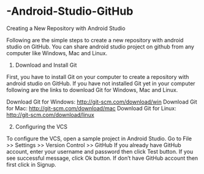 # -Android-Studio-GitHub


Creating a New Repository with Android Studio

Following are the simple steps to create a new repository with android studio on GitHub. You can share android studio project on github from any computer like Windows, Mac and Linux.

1. Download and Install Git

First, you have to install Git on your computer to create a repository with android studio on GitHub. If you have not installed Git yet in your computer following are the links to download Git for Windows, Mac and Linux.

Download Git for Windows: http://git-scm.com/download/win
Download Git for Mac: http://git-scm.com/download/mac
Download Git for Linux: http://git-scm.com/download/linux



2. Configuring the VCS

To configure the VCS, open a sample project in Android Studio.
Go to File >> Settings >> Version Control >> GitHub
If you already have GitHub account, enter your username and password then click Test button. If you see successful message, click Ok button. If don’t have GitHub account then first click in Signup. 


